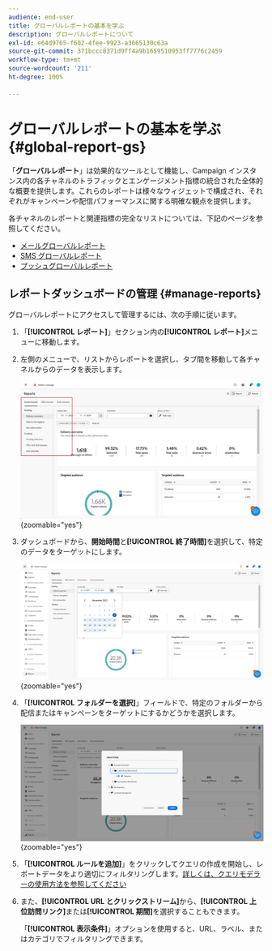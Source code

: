 ```yaml
---
audience: end-user
title: グローバルレポートの基本を学ぶ
description: グローバルレポートについて
exl-id: e64d9765-f602-4fee-9923-a3665130c63a
source-git-commit: 371bccc8371d9ff4a9b1659510953ff7776c2459
workflow-type: tm+mt
source-wordcount: '211'
ht-degree: 100%

---
```


# グローバルレポートの基本を学ぶ {#global-report-gs}

「**グローバルレポート**」は効果的なツールとして機能し、Campaign インスタンス内の各チャネルのトラフィックとエンゲージメント指標の統合された全体的な概要を提供します。これらのレポートは様々なウィジェットで構成され、それぞれがキャンペーンや配信パフォーマンスに関する明確な観点を提供します。

各チャネルのレポートと関連指標の完全なリストについては、下記のページを参照してください。

* [メールグローバルレポート](global-report-email.md)
* [SMS グローバルレポート](global-report-sms.md)
* [プッシュグローバルレポート](global-report-push.md)

## レポートダッシュボードの管理 {#manage-reports}

グローバルレポートにアクセスして管理するには、次の手順に従います。

1. 「**[!UICONTROL レポート]**」セクション内の&#x200B;**[!UICONTROL レポート]**&#x200B;メニューに移動します。

1. 左側のメニューで、リストからレポートを選択し、タブ間を移動して各チャネルからのデータを表示します。

   ![](assets/global_report_manage_3.png){zoomable=&quot;yes&quot;}

1. ダッシュボードから、**開始時間**&#x200B;と&#x200B;**[!UICONTROL 終了時間]**&#x200B;を選択して、特定のデータをターゲットにします。

   ![](assets/global_report_manage_1.png){zoomable=&quot;yes&quot;}

1. 「**[!UICONTROL フォルダーを選択]**」フィールドで、特定のフォルダーから配信またはキャンペーンをターゲットにするかどうかを選択します。

   ![](assets/global_report_manage_2.png){zoomable=&quot;yes&quot;}

1. 「**[!UICONTROL ルールを追加]**」をクリックしてクエリの作成を開始し、レポートデータをより適切にフィルタリングします。[詳しくは、クエリモデラーの使用方法を参照してください](../query/query-modeler-overview.md)

1. また、**[!UICONTROL URL とクリックストリーム]**&#x200B;から、**[!UICONTROL 上位訪問リンク]**&#x200B;または&#x200B;**[!UICONTROL 期間]**&#x200B;を選択することもできます。

   「**[!UICONTROL 表示条件]**」オプションを使用すると、URL、ラベル、またはカテゴリでフィルタリングできます。
